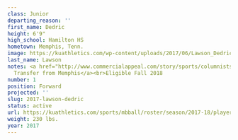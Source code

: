 ```yaml
---
class: Junior
departing_reason: ''
first_name: Dedric
height: 6'9"
high_school: Hamilton HS
hometown: Memphis, Tenn.
image: https://kuathletics.com/wp-content/uploads/2017/06/Lawson_Dedric_06232017.jpg
last_name: Lawson
notes: <a href="http://www.commercialappeal.com/story/sports/columnists/geoff-calkins/2017/04/10/calkins-lawsons-kansas----and-keelon-lawson-explain-why/100291042/">Junior,
  Transfer from Memphis</a><br>Eligible Fall 2018
number: 1
position: Forward
projected: ''
slug: 2017-lawson-dedric
status: active
url: https://kuathletics.com/sports/mbball/roster/season/2017-18/player/dedric-lawson/
weight: 230 lbs.
year: 2017
---
```

